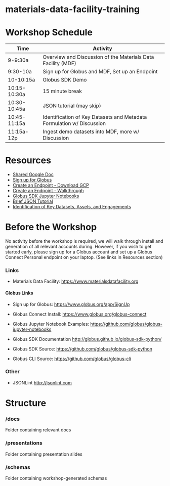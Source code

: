 # materials-data-facility-training

# Workshop Schedule
| Time     | Activity                                                     |
|----------|--------------------------------------------------------------|
| 9-9:30a  | Overview and Discussion of the Materials Data Facility (MDF) |
| 9:30-10a | Sign up for Globus and MDF, Set up an Endpoint               |
| 10-10:15a | Globus SDK Demo                                             |
|10:15-10:30a| 15 minute break                                            |
| 10:30-10:45a | JSON tutorial (may skip)                                 |
| 10:45-11:15a   | Identification of Key Datasets and Metadata Formulation w/ Discussion |
| 11:15a-12p  | Ingest demo datasets into MDF, more w/ Discussion              |

# Resources
* [Shared Google Doc](https://docs.google.com/document/d/1Nm4mCRo3JLZD8KW0mqwyBUCN6lHWfmKSkO-x6lmgZXw/edit?usp=sharing)
* [Sign up for Globus](https://www.globus.org/SignUp)
* [Create an Endpoint - Download GCP](https://www.globus.org/globus-connect-personal)
* [Create an Endpoint - Walkthrough](https://github.com/blaiszik/materials-data-facility-training/blob/master/presentations/20160427-MDF-Workshop-Globus.pdf)
* [Globus SDK Jupyter Notebooks](https://github.com/globus/globus-jupyter-notebooks)
* [Brief JSON Tutorial](http://www.w3schools.com/json/)
* [Identification of Key Datasets, Assets, and Engagements](https://docs.google.com/document/d/1Nm4mCRo3JLZD8KW0mqwyBUCN6lHWfmKSkO-x6lmgZXw/edit?usp=sharing)


# Before the Workshop
No activity before the workshop is required, we will walk through install and generation of all relevant accounts during. However, if you wish to get started early, please sign up for a Globus account and set up a Globus Connect Personal endpoint on your laptop. (See links in Resources section)

### Links
* Materials Data Facility: https://www.materialsdatafacility.org


#### Globus Links
* Sign up for Globus: https://www.globus.org/app/SignUp
* Globus Connect Install: https://www.globus.org/globus-connect
* Globus Jupyter Notebook Examples: https://github.com/globus/globus-jupyter-notebooks

* Globus SDK Documentation http://globus.github.io/globus-sdk-python/
* Globus SDK Source: https://github.com/globus/globus-sdk-python
* Globus CLI Source: https://github.com/globus/globus-cli

### Other
* JSONLint http://jsonlint.com




# Structure
### /docs
Folder containing relevant docs

### /presentations
Folder containing presentation slides

### /schemas
Folder containing workshop-generated schemas
